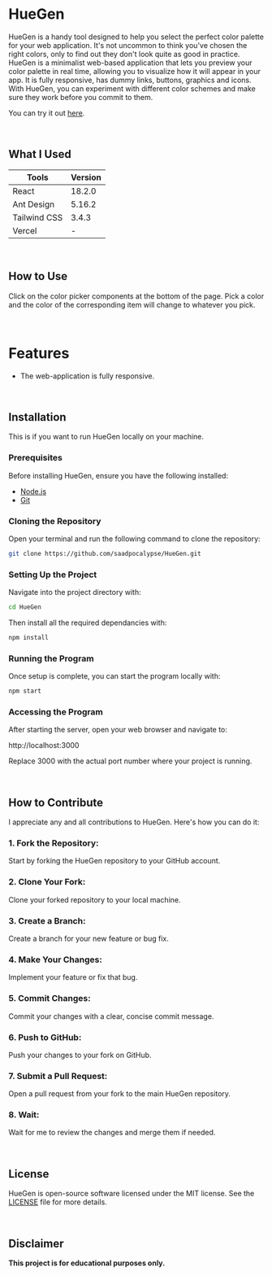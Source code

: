 # HueGen

HueGen is a handy tool designed to help you select the perfect color palette for your web application. It's not uncommon to think you've chosen the right colors, only to find out they don't look quite as good in practice. HueGen is a minimalist web-based application that lets you preview your color palette in real time, allowing you to visualize how it will appear in your app. It is fully responsive, has dummy links, buttons, graphics and icons. With HueGen, you can experiment with different color schemes and make sure they work before you commit to them. 

You can try it out [here](https://color-palette-generator-woad.vercel.app).

<br>

## What I Used

| Tools      | Version |
|------------|---------|
| React      | 18.2.0  |
| Ant Design | 5.16.2  |
| Tailwind CSS   | 3.4.3   |
| Vercel     | -   |

<br>

## How to Use

Click on the color picker components at the bottom of the page. Pick a color and the color of the corresponding item will change to whatever you pick.

<br>

# Features

* The web-application is fully responsive.

<br>

## Installation

This is if you want to run HueGen locally on your machine.


### Prerequisites
Before installing HueGen, ensure you have the following installed:
* [Node.js](https://nodejs.org/en/download)
* [Git](https://git-scm.com/book/en/v2/Getting-Started-Installing-Git)

### Cloning the Repository
Open your terminal and run the following command to clone the repository:

```bash
git clone https://github.com/saadpocalypse/HueGen.git
```

### Setting Up the Project
Navigate into the project directory with:
```bash
cd HueGen
```
Then install all the required dependancies with:
```bash
npm install
```

### Running the Program
Once setup is complete, you can start the program locally with:
```bash
npm start
```

### Accessing the Program
After starting the server, open your web browser and navigate to:

http://localhost:3000

Replace 3000 with the actual port number where your project is running.

<br>

## How to Contribute
I appreciate any and all contributions to HueGen. Here's how you can do it:

### 1. Fork the Repository: 
Start by forking the HueGen repository to your GitHub account.
### 2. Clone Your Fork: 
Clone your forked repository to your local machine.
### 3. Create a Branch: 
Create a branch for your new feature or bug fix.
### 4. Make Your Changes: 
Implement your feature or fix that bug.
### 5. Commit Changes: 
Commit your changes with a clear, concise commit message.
### 6. Push to GitHub: 
Push your changes to your fork on GitHub.
### 7. Submit a Pull Request: 
Open a pull request from your fork to the main HueGen repository.
### 8. Wait: 
Wait for me to review the changes and merge them if needed.

<br>

## License

HueGen is open-source software licensed under the MIT license. See the [LICENSE](https://github.com/saadpocalypse/HueGen/blob/main/LICENSE) file for more details.

<br>

## Disclaimer
**This project is for educational purposes only.**

